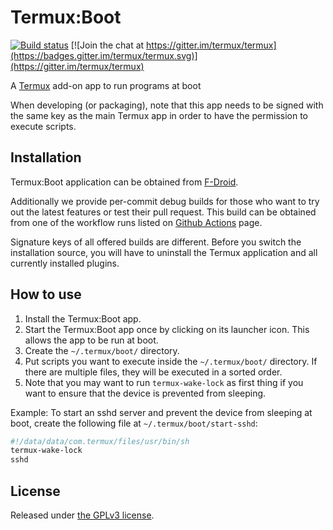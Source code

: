 # Termux:Boot

[![Build status](https://github.com/termux/termux-boot/workflows/Build/badge.svg)](https://github.com/termux/termux-boot/actions)
[![Join the chat at https://gitter.im/termux/termux](https://badges.gitter.im/termux/termux.svg)](https://gitter.im/termux/termux)

A [Termux](https://termux.dev) add-on app to run programs at boot

When developing (or packaging), note that this app needs to be signed with the
same key as the main Termux app in order to have the permission to execute scripts.

## Installation

Termux:Boot application can be obtained from [F-Droid](https://f-droid.org/en/packages/com.termux.boot/).

Additionally we provide per-commit debug builds for those who want to try
out the latest features or test their pull request. This build can be obtained
from one of the workflow runs listed on [Github Actions](https://github.com/termux/termux-boot/actions)
page.

Signature keys of all offered builds are different. Before you switch the
installation source, you will have to uninstall the Termux application and
all currently installed plugins.

## How to use

1. Install the Termux:Boot app.
2. Start the Termux:Boot app once by clicking on its launcher icon. This allows the app to be run at boot.
3. Create the `~/.termux/boot/` directory.
4. Put scripts you want to execute inside the `~/.termux/boot/` directory. If there are multiple files, they will be executed in a sorted order.
5. Note that you may want to run `termux-wake-lock` as first thing if you want to ensure that the device is prevented from sleeping.

Example: To start an sshd server and prevent the device from sleeping at boot, create the following file at `~/.termux/boot/start-sshd`:

```sh
#!/data/data/com.termux/files/usr/bin/sh
termux-wake-lock
sshd
```

## License

Released under [the GPLv3 license](https://www.gnu.org/licenses/gpl.html).

